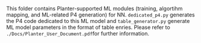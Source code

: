 This folder contains Planter-supported ML modules (training, algortihm mapping, and ML-related P4 generation) for NN. ```dedicated_p4.py``` generates the P4 code dedicated to this ML model and ```table_generator.py``` generate ML model parameters in the format of table enries. Please refer to ```./Docs/Planter_User_Document.pdf```for further information.

